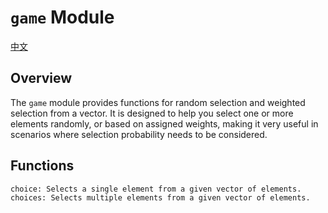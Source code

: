 # `game` Module

[中文](https://github.com/xiaodi007/random-x/blob/main/README-zh.md)
## Overview

The `game` module provides functions for random selection and weighted selection from a vector. It is designed to help you select one or more elements randomly, or based on assigned weights, making it very useful in scenarios where selection probability needs to be considered.


## Functions

```move
choice: Selects a single element from a given vector of elements.
choices: Selects multiple elements from a given vector of elements.
```


